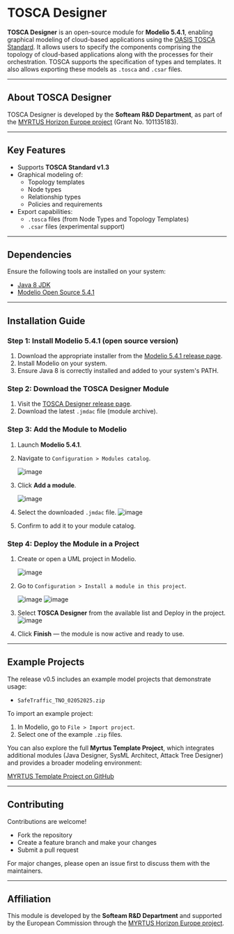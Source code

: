 #  TOSCA Designer

**TOSCA Designer** is an open-source module for **Modelio 5.4.1**, enabling graphical modeling of cloud-based applications using the [OASIS TOSCA Standard](https://www.oasis-open.org/committees/tosca/).  It allows users to specify the components comprising the topology of cloud-based applications along with the processes for their orchestration.  TOSCA supports the specification of types and templates. It also allows exporting these models as `.tosca` and `.csar` files.

---

##  About TOSCA Designer

TOSCA Designer is developed by the **Softeam R&D Department**, as part of the [MYRTUS Horizon Europe project](https://myrtus-project.eu/) (Grant No. 101135183).

---

## Key Features

- Supports **TOSCA Standard v1.3**
- Graphical modeling of:
  - Topology templates
  - Node types
  - Relationship types
  - Policies and requirements
- Export capabilities:
  - `.tosca` files (from Node Types and Topology Templates)
  - `.csar` files (experimental support)

---

## Dependencies

Ensure the following tools are installed on your system:

- [Java 8 JDK](http://www.oracle.com/technetwork/java/javase/downloads/jdk8-downloads-2133151.html)
- [Modelio Open Source 5.4.1](https://github.com/ModelioOpenSource/Modelio/releases/tag/v5.4.1)

---

## Installation Guide

### Step 1: Install Modelio 5.4.1  (open source version)

1. Download the appropriate installer from the [Modelio 5.4.1 release page](https://github.com/ModelioOpenSource/Modelio/releases/tag/v5.4.1).
2. Install Modelio on your system.
3. Ensure Java 8 is correctly installed and added to your system's PATH.

###  Step 2: Download the TOSCA Designer Module

1. Visit the [TOSCA Designer release page](https://github.com/Modelio-R-D/MYRTUSDesigner/releases/tag/v0.1.0).
2. Download the latest `.jmdac` file (module archive).

###  Step 3: Add the Module to Modelio

1. Launch **Modelio 5.4.1**.
2. Navigate to `Configuration > Modules catalog`.
   
   ![image](https://github.com/user-attachments/assets/35f45577-0dcf-4dd3-8675-70fef4316e9f)

4. Click **Add a module**.
   
   ![image](https://github.com/user-attachments/assets/0ce1dcd5-2b4b-4fd8-a162-c890592e7bd7)

6. Select the downloaded `.jmdac` file.
   ![image](https://github.com/user-attachments/assets/9aff557a-f30d-481e-a621-7d506a2b8d20)

8. Confirm to add it to your module catalog.

### Step 4: Deploy the Module in a Project

1. Create or open a UML project in Modelio.
   
   ![image](https://github.com/user-attachments/assets/171d3ef8-ea76-4d30-afea-d1509e3bca8b)

3. Go to `Configuration > Install a module in this project`.
   
   ![image](https://github.com/user-attachments/assets/da1332d5-723c-4409-bddd-fc36537e8516)
   ![image](https://github.com/user-attachments/assets/497683ce-3818-4a36-831a-0b51acf2f144)

5. Select **TOSCA Designer** from the available list and Deploy in the project.
   ![image](https://github.com/user-attachments/assets/3d7ab0c5-5053-459c-81e4-de3c0a8c074d)

7. Click **Finish** — the module is now active and ready to use.

---

##  Example Projects

The release v0.5 includes an example model projects that demonstrate usage:

- `SafeTraffic_TNO_02052025.zip`


To import an example project:

1. In Modelio, go to `File > Import project`.
2. Select one of the example `.zip` files.

You can also explore the full **Myrtus Template Project**, which integrates additional modules (Java Designer, SysML Architect, Attack Tree Designer) and provides a broader modeling environment:

[MYRTUS Template Project on GitHub](https://github.com/Modelio-R-D/MYRTUS)

---

##  Contributing

Contributions are welcome!

- Fork the repository
- Create a feature branch and make your changes
- Submit a pull request

For major changes, please open an issue first to discuss them with the maintainers.

---

##  Affiliation

This module is developed by the **Softeam R&D Department** and supported by the European Commission through the [MYRTUS Horizon Europe project](https://myrtus-project.eu/).
